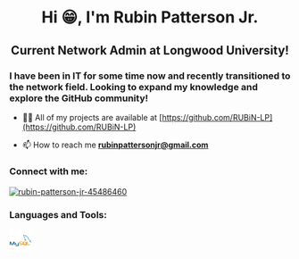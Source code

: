 <h1 align="center">Hi 😁, I'm Rubin Patterson Jr.</h1>
<h2 align="center">Current Network Admin at Longwood University!</h3>


### I have been in IT for some time now and recently transitioned to the network field. Looking to expand my knowledge and explore the GitHub community!

- 👨‍💻 All of my projects are available at [https://github.com/RUBiN-LP](https://github.com/RUBiN-LP)

- 📫 How to reach me **rubinpattersonjr@gmail.com**

<h3 align="left">Connect with me:</h3>
<p align="left">
<a href="https://linkedin.com/in/rubin-patterson-jr-45486460" target="blank"><img align="center" src="https://raw.githubusercontent.com/rahuldkjain/github-profile-readme-generator/master/src/images/icons/Social/linked-in-alt.svg" alt="rubin-patterson-jr-45486460" height="30" width="40" /></a>
</p>

<h3 align="left">Languages and Tools:</h3>
<p align="left"> <a href="https://www.mysql.com/" target="_blank" rel="noreferrer"> <img src="https://raw.githubusercontent.com/devicons/devicon/master/icons/mysql/mysql-original-wordmark.svg" alt="mysql" width="40" height="40"/> </a> </p>
